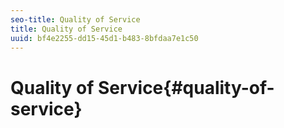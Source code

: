 ```yaml
---
seo-title: Quality of Service
title: Quality of Service
uuid: bf4e2255-dd15-45d1-b483-8bfdaa7e1c50
---
```


# Quality of Service{#quality-of-service}

